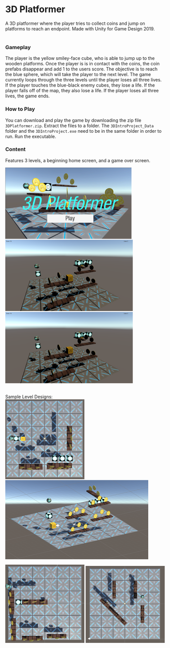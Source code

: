 # 3D Platformer
 A 3D platformer where the player tries to collect coins and jump on platforms to reach an endpoint. Made with Unity for Game Design 2019.<br><br>

### Gameplay
The player is the yellow smiley-face cube, who is able to jump up to the wooden platforms. Once the player is is in contact with the coins, the coin prefabs disappear and add 1 to the users score. The objective is to reach the blue sphere, which will take the player to the next level. The game currently loops through the three levels until the player loses all three lives. If the player touches the blue-black enemy cubes, they lose a life. If the player falls off of the map, they also lose a life. If the player loses all three lives, the game ends.

### How to Play
You can download and play the game by downloading the zip file <code>3DPlatformer.zip</code>. Extract the files to a folder. The <code>3DIntroProject_Data</code> folder and the <code>3DIntroProject.exe</code> need to be in the same folder in order to run. Run the executable.

### Content

Features 3 levels, a beginning home screen, and a game over screen.

<img src = "https://raw.githubusercontent.com/SamP923/Video-Game_3DPlatformer/master/3DPlatformerScreenshots/homescreen.PNG" height = "225">     <img src = "https://raw.githubusercontent.com/SamP923/Video-Game_3DPlatformer/master/3DPlatformerScreenshots/gameplay.PNG" height= "225">      <img src = "https://raw.githubusercontent.com/SamP923/Video-Game_3DPlatformer/master/3DPlatformerScreenshots/gameplay.PNG" height= "225"><br><br>

Sample Level Designs:<br>
<img src = "https://raw.githubusercontent.com/SamP923/Video-Game_3DPlatformer/master/3DPlatformerScreenshots/level2_topview.PNG" width = "250">     <img src = "https://raw.githubusercontent.com/SamP923/Video-Game_3DPlatformer/master/3DPlatformerScreenshots/level2_sideview.PNG" height = "250"><br>

<img src = "https://raw.githubusercontent.com/SamP923/Video-Game_3DPlatformer/master/3DPlatformerScreenshots/level1.PNG" width = "250">     <img src = "https://raw.githubusercontent.com/SamP923/Video-Game_3DPlatformer/master/3DPlatformerScreenshots/level3.PNG" width = "250">

